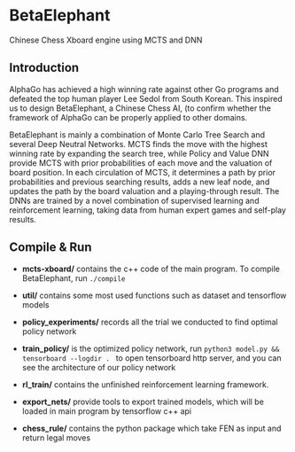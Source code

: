 # BetaElephant
Chinese Chess Xboard engine using MCTS and DNN

## Introduction
AlphaGo has achieved a high winning rate against other Go programs and
defeated the top human player Lee Sedol from South Korean. This inspired
us to design BetaElephant, a Chinese Chess AI, (to confirm whether the
framework of AlphaGo can be properly applied to other domains.

BetaElephant is mainly a combination of Monte Carlo Tree Search and
several Deep Neutral Networks. MCTS finds the move with the highest
winning rate by expanding the search tree, while Policy and Value DNN
provide MCTS with prior probabilities of each move and the valuation of
board position. In each circulation of MCTS, it determines a path by prior
probabilities and previous searching results, adds a new leaf node, and
updates the path by the board valuation and a playing-through result. The
DNNs are trained by a novel combination of supervised learning and
reinforcement learning, taking data from human expert games and self-play
results.

## Compile & Run

- <b>mcts-xboard/</b> contains the c++ code of the main program. 	To compile BetaElephant, run <code>./compile </code> 

- <b>util/</b> contains some most used functions such as dataset and tensorflow models

- <b>policy_experiments/</b> records all the trial we conducted to find optimal policy network

- <b>train_policy/</b> is the optimized policy network, run 
<code>python3 model.py && tensorboard --logdir . </code> 
to open tensorboard http server, and you can see the architecture of our policy network

- <b>rl_train/</b> contains the unfinished reinforcement learning framework.

- <b>export_nets/</b> provide tools to export trained models, which will be loaded in main program by tensorflow c++ api

- <b>chess_rule/</b> contains the python package which take FEN as input and return legal moves


